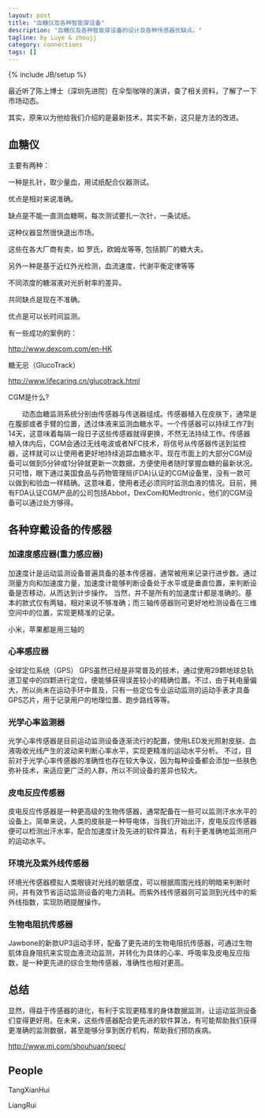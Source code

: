 ```yaml
---
layout: post
title: "血糖仪及各种智能穿设备"
description: "血糖仪及各种智能穿设备的设计及各种传感器优缺点。"
tagline: by Luye & zhoujj
category: connections 
tags: []
---
```

{% include JB/setup %}

最近听了陈上博士（深圳先进院）在伞型咖啡的演讲，查了相关资料，了解了一下市场动态。

其实，原来以为他给我们介绍的是最新技术，其实不新，这只是方法的改进。

<!--more-->

## 血糖仪

主要有两种：

一种是扎针，取少量血，用试纸配合仪器测试。

优点是相对来说准确。

缺点是不能一直测血糖啊，每次测试要扎一次针，一条试纸。

这种仪器显然很快退出市场。

这些在各大厂商有卖，如 罗氏，欧姆龙等等, 包括鹅厂的糖大夫。

另外一种是基于近红外光检测，血流速度，代谢平衡定律等等

不同浓度的糖溶液对光折射率的差异。

共同缺点是现在不准确。

优点是可以长时间监测。

有一些成功的案例的：

http://www.dexcom.com/en-HK

糖无忌（GlucoTrack）

http://www.lifecaring.cn/glucotrack.html

CGM是什么?

　　动态血糖监测系统分别由传感器与传送器组成。传感器植入在皮肤下，通常是在腹部或者手臂的位置，透过体液来监测血糖水平。一个传感器可以持续工作7到14天，这意味着每隔一段日子这些传感器就得更换，不然无法持续工作。传感器植入体内后，CGM会通过无线电波或者NFC技术，将信号从传感器传送到监控器，这样就可以让使用者更好地持续追踪血糖水平。现在市面上的大部分CGM设备可以做到5分钟或1分钟就更新一次数据，方便使用者随时掌握血糖的最新状况。只可惜，眼下通过美国食品与药物管理局(FDA)认证的CGM设备里，没有一款可以做到和验血一样精确。这意味着，使用者还必须同时监测血液的情况。目前，拥有FDA认证CGM产品的公司包括Abbot，DexCom和Medtronic，他们的CGM设备可以通过处方够得。

## 各种穿戴设备的传感器

### 加速度感应器(重力感应器)

加速度计是运动监测设备普遍具备的基本传感器，通常被用来记录行进步数。通过测量方向和加速度力量，加速度计能够判断设备处于水平或是垂直位置，来判断设备是否移动，从而达到计步操作。
当然，并不是所有的加速度计都是准确的。基本的款式仅有两轴，相对来说不够准确；而三轴传感器则可更好地检测设备在三维空间中的位置，实现更精准的记录。

小米，苹果都是用三轴的

### 心率感应器

全球定位系统（GPS）
GPS虽然已经是非常普及的技术，通过使用29颗地球总轨道卫星中的四颗进行定位，便能够获得误差较小的精确位置。不过，由于耗电量偏大，所以尚未在运动手环中普及，只有一些定位专业运动监测的运动手表才具备GPS芯片，用于记录用户的地理位置、跑步路线等等。

### 光学心率监测器

光学心率传感器是目前运动监测设备逐渐流行的配置，使用LED发光照射皮肤、血液吸收光线产生的波动来判断心率水平，实现更精准的运动水平分析。
不过，目前对于光学心率传感器的准确性也存在较大争议，因为每种设备都会添加一些肤色弥补技术，来适应更广泛的人群，所以不同设备的差异也较大。

### 皮电反应传感器

皮电反应传感器是一种更高级的生物传感器，通常配备在一些可以监测汗水水平的设备上。简单来说，人类的皮肤是一种导电体，当我们开始出汗，皮电反应传感器便可以检测出汗水率，配合加速度计及先进的软件算法，有利于更准确地监测用户的运动水平。

### 环境光及紫外线传感器

环境光传感器模拟人类眼镜对光线的敏感度，可以根据周围光线的明暗来判断时间，并有效节省运动监测设备的电力消耗。而紫外线传感器则可监测到光线中的紫外线指数，实现防晒提醒操作。

### 生物电阻抗传感器

Jawbone的新款UP3运动手环，配备了更先进的生物电阻抗传感器，可通过生物肌体自身阻抗来实现血液流动监测，并转化为具体的心率、呼吸率及皮电反应指数，是一种更先进的综合生物传感器，准确性也相对更高。

## 总结

显然，得益于传感器的进化，有利于实现更精准的身体数据监测，让运动监测设备们变得更好用。在未来，这些传感器配合更先进的软件算法，有可能帮助我们获得更准确的监测数据，甚至能够分享到医疗机构，帮助我们预防疾病。

http://www.mi.com/shouhuan/spec/

## People

TangXianHui

LiangRui





